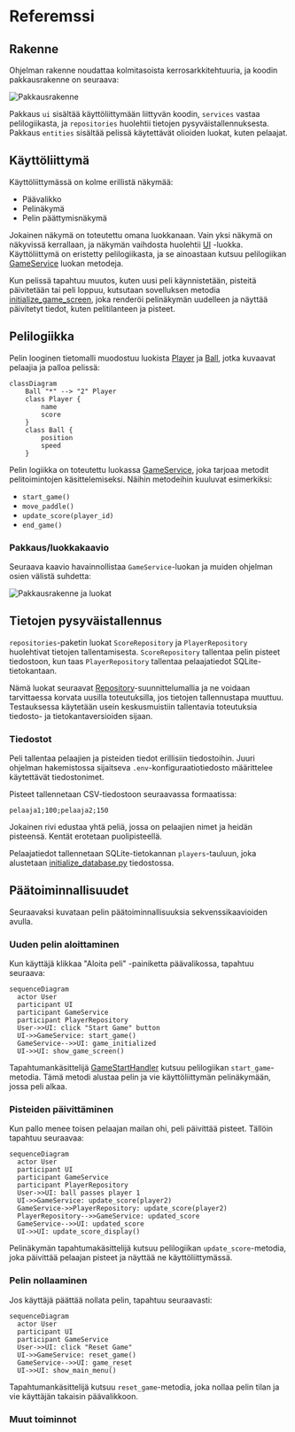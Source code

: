 

# Referemssi 

## Rakenne

Ohjelman rakenne noudattaa kolmitasoista kerrosarkkitehtuuria, ja koodin pakkausrakenne on seuraava:

![Pakkausrakenne](./images/architecture-package.png)

Pakkaus `ui` sisältää käyttöliittymään liittyvän koodin, `services` vastaa pelilogiikasta, ja `repositories` huolehtii tietojen pysyväistallennuksesta. Pakkaus `entities` sisältää pelissä käytettävät olioiden luokat, kuten pelaajat.

## Käyttöliittymä

Käyttöliittymässä on kolme erillistä näkymää:

- Päävalikko
- Pelinäkymä
- Pelin päättymisnäkymä

Jokainen näkymä on toteutettu omana luokkanaan. Vain yksi näkymä on näkyvissä kerrallaan, ja näkymän vaihdosta huolehtii [UI](../src/ui/ui.py) -luokka. Käyttöliittymä on eristetty pelilogiikasta, ja se ainoastaan kutsuu pelilogiikan [GameService](../src/services/game_service.py) luokan metodeja.

Kun pelissä tapahtuu muutos, kuten uusi peli käynnistetään, pisteitä päivitetään tai peli loppuu, kutsutaan sovelluksen metodia [initialize_game_screen](https://github.com/adamygire/pong/...), joka renderöi pelinäkymän uudelleen ja näyttää päivitetyt tiedot, kuten pelitilanteen ja pisteet.

## Pelilogiikka

Pelin looginen tietomalli muodostuu luokista [Player](https://github.com/adamygire/pong) ja [Ball](https://github.com/adamygire/pong), jotka kuvaavat pelaajia ja palloa pelissä:

```mermaid
classDiagram
    Ball "*" --> "2" Player
    class Player {
        name
        score
    }
    class Ball {
        position
        speed
    }
```

Pelin logiikka on toteutettu luokassa [GameService](https://github.com/adamygire/pong), joka tarjoaa metodit pelitoimintojen käsittelemiseksi. Näihin metodeihin kuuluvat esimerkiksi:

- `start_game()`
- `move_paddle()`
- `update_score(player_id)`
- `end_game()`

### Pakkaus/luokkakaavio

Seuraava kaavio havainnollistaa `GameService`-luokan ja muiden ohjelman osien välistä suhdetta:

![Pakkausrakenne ja luokat](./images/architecture-package-classes.png)

## Tietojen pysyväistallennus

`repositories`-paketin luokat `ScoreRepository` ja `PlayerRepository` huolehtivat tietojen tallentamisesta. `ScoreRepository` tallentaa pelin pisteet tiedostoon, kun taas `PlayerRepository` tallentaa pelaajatiedot SQLite-tietokantaan.

Nämä luokat seuraavat [Repository](https://en.wikipedia.org/wiki/Data_access_object)-suunnittelumallia ja ne voidaan tarvittaessa korvata uusilla toteutuksilla, jos tietojen tallennustapa muuttuu. Testauksessa käytetään usein keskusmuistiin tallentavia toteutuksia tiedosto- ja tietokantaversioiden sijaan.

### Tiedostot

Peli tallentaa pelaajien ja pisteiden tiedot erillisiin tiedostoihin. Juuri ohjelman hakemistossa sijaitseva `.env`-konfiguraatiotiedosto määrittelee käytettävät tiedostonimet.

Pisteet tallennetaan CSV-tiedostoon seuraavassa formaatissa:

```
pelaaja1;100;pelaaja2;150
```

Jokainen rivi edustaa yhtä peliä, jossa on pelaajien nimet ja heidän pisteensä. Kentät erotetaan puolipisteellä.

Pelaajatiedot tallennetaan SQLite-tietokannan `players`-tauluun, joka alustetaan [initialize_database.py](https://github.com/adamygire/pong) tiedostossa.

## Päätoiminnallisuudet

Seuraavaksi kuvataan pelin päätoiminnallisuuksia sekvenssikaavioiden avulla.

### Uuden pelin aloittaminen

Kun käyttäjä klikkaa "Aloita peli" -painiketta päävalikossa, tapahtuu seuraava:

```mermaid
sequenceDiagram
  actor User
  participant UI
  participant GameService
  participant PlayerRepository
  User->>UI: click "Start Game" button
  UI->>GameService: start_game()
  GameService-->>UI: game_initialized
  UI->>UI: show_game_screen()
```

Tapahtumankäsittelijä [GameStartHandler](https://github.com/adamygire/pong) kutsuu pelilogiikan `start_game`-metodia. Tämä metodi alustaa pelin ja vie käyttöliittymän pelinäkymään, jossa peli alkaa.

### Pisteiden päivittäminen

Kun pallo menee toisen pelaajan mailan ohi, peli päivittää pisteet. Tällöin tapahtuu seuraavaa:

```mermaid
sequenceDiagram
  actor User
  participant UI
  participant GameService
  participant PlayerRepository
  User->>UI: ball passes player 1
  UI->>GameService: update_score(player2)
  GameService->>PlayerRepository: update_score(player2)
  PlayerRepository-->>GameService: updated_score
  GameService-->>UI: updated_score
  UI->>UI: update_score_display()
```

Pelinäkymän tapahtumakäsittelijä kutsuu pelilogiikan `update_score`-metodia, joka päivittää pelaajan pisteet ja näyttää ne käyttöliittymässä.

### Pelin nollaaminen

Jos käyttäjä päättää nollata pelin, tapahtuu seuraavasti:

```mermaid
sequenceDiagram
  actor User
  participant UI
  participant GameService
  User->>UI: click "Reset Game"
  UI->>GameService: reset_game()
  GameService-->>UI: game_reset
  UI->>UI: show_main_menu()
```

Tapahtumankäsittelijä kutsuu `reset_game`-metodia, joka nollaa pelin tilan ja vie käyttäjän takaisin päävalikkoon.

### Muut toiminnot


